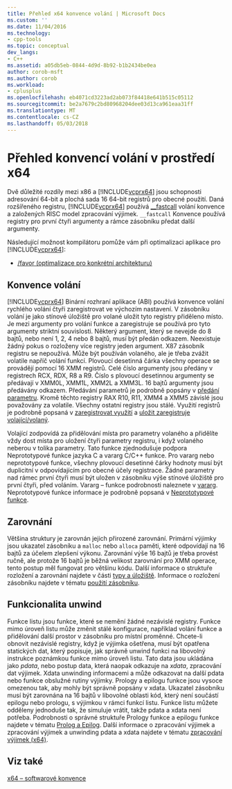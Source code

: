 ```yaml
---
title: Přehled x64 konvence volání | Microsoft Docs
ms.custom: ''
ms.date: 11/04/2016
ms.technology:
- cpp-tools
ms.topic: conceptual
dev_langs:
- C++
ms.assetid: a05db5eb-0844-4d9d-8b92-b1b2434be0ea
author: corob-msft
ms.author: corob
ms.workload:
- cplusplus
ms.openlocfilehash: eb4071cd3223ad2ab073f84418e641b515c05112
ms.sourcegitcommit: be2a7679c2bd80968204dee03d13ca961eaa31ff
ms.translationtype: MT
ms.contentlocale: cs-CZ
ms.lasthandoff: 05/03/2018
---
```

# <a name="overview-of-x64-calling-conventions"></a>Přehled konvencí volání v prostředí x64
Dvě důležité rozdíly mezi x86 a [!INCLUDE[vcprx64](../assembler/inline/includes/vcprx64_md.md)] jsou schopnosti adresování 64-bit a plochá sada 16 64-bit registrů pro obecné použití. Daná rozšířeného registru, [!INCLUDE[vcprx64](../assembler/inline/includes/vcprx64_md.md)] používá [__fastcall](../cpp/fastcall.md) volání konvence a založených RISC model zpracování výjimek. `__fastcall` Konvence používá registry pro první čtyři argumenty a rámce zásobníku předat další argumenty.  
  
 Následující možnost kompilátoru pomůže vám při optimalizaci aplikace pro [!INCLUDE[vcprx64](../assembler/inline/includes/vcprx64_md.md)]:  
  
-   [/favor (optimalizace pro konkrétní architekturu)](../build/reference/favor-optimize-for-architecture-specifics.md)  
  
## <a name="calling-convention"></a>Konvence volání  
 [!INCLUDE[vcprx64](../assembler/inline/includes/vcprx64_md.md)] Binární rozhraní aplikace (ABI) používá konvence volání rychlého volání čtyři zaregistrovat ve výchozím nastavení. V zásobníku volání je jako stínové úložiště pro volané uložit tyto registry přiděleno místo. Je mezi argumenty pro volání funkce a zaregistruje se používá pro tyto argumenty striktní souvislosti. Některý argument, který se nevejde do 8 bajtů, nebo není 1, 2, 4 nebo 8 bajtů, musí být předán odkazem. Neexistuje žádný pokus o rozloženy více registry jeden argument. X87 zásobník registru se nepoužívá. Může být používán volaného, ale je třeba zvážit volatile napříč volání funkcí. Plovoucí desetinná čárka všechny operace se provádějí pomocí 16 XMM registrů. Celé číslo argumenty jsou předány v registrech RCX, RDX, R8 a R9. Číslo s plovoucí desetinnou argumenty se předávají v XMM0L, XMM1L, XMM2L a XMM3L. 16 bajtů argumenty jsou předávány odkazem. Předávání parametrů je podrobně popsány v [předání parametru](../build/parameter-passing.md). Kromě těchto registry RAX R10, R11, XMM4 a XMM5 závislé jsou považovány za volatile. Všechny ostatní registry jsou stálé. Využití registrů je podrobně popsaná v [zaregistrovat využití](../build/register-usage.md) a [uložit zaregistruje volající/volaný](../build/caller-callee-saved-registers.md).  
  
 Volající zodpovídá za přidělování místa pro parametry volaného a přidělíte vždy dost místa pro uložení čtyři parametry registru, i když volaného neberou v tolika parametry. Tato funkce zjednodušuje podpora Neprototypové funkce jazyka C a vararg C/C++ funkce. Pro vararg nebo neprototypové funkce, všechny plovoucí desetinné čárky hodnoty musí být duplicitní v odpovídajícím pro obecné účely registrace. Žádné parametry nad rámec první čtyři musí být uložen v zásobníku výše stínové úložiště pro první čtyři, před voláním. Vararg – funkce podrobnosti naleznete v [vararg](../build/varargs.md). Neprototypové funkce informace je podrobně popsaná v [Neprototypové funkce](../build/unprototyped-functions.md).  
  
## <a name="alignment"></a>Zarovnání  
 Většina struktury je zarovnán jejich přirozené zarovnání. Primární výjimky jsou ukazatel zásobníku a `malloc` nebo `alloca` paměti, které odpovídají na 16 bajtů za účelem zlepšení výkonu. Zarovnání výše 16 bajtů je třeba provést ručně, ale protože 16 bajtů je běžná velikost zarovnání pro XMM operace, tento postup měl fungovat pro většinu kódu. Další informace o struktuře rozložení a zarovnání najdete v části [typy a úložiště](../build/types-and-storage.md). Informace o rozložení zásobníku najdete v tématu [použití zásobníku](../build/stack-usage.md).  
  
## <a name="unwindability"></a>Funkcionalita unwind  
 Funkce listu jsou funkce, které se nemění žádné nezávislé registry. Funkce mimo úroveň listu může změnit stálé konfigurace, například volání funkce a přidělování další prostor v zásobníku pro místní proměnné. Chcete-li obnovit nezávislé registry, když je výjimka ošetřena, musí být opatřena statických dat, který popisuje, jak správně unwind funkci na libovolný instrukce poznámkou funkce mimo úroveň listu. Tato data jsou ukládána jako *pdata*, nebo postup data, která naopak odkazuje na *xdata*, zpracování dat výjimek. Xdata unwinding informacemi a může odkazovat na další pdata nebo funkce obslužné rutiny výjimky. Prology a epilogu funkce jsou vysoce omezenou tak, aby mohly být správně popsány v xdata. Ukazatel zásobníku musí být zarovnána na 16 bajtů v libovolné oblasti kód, který není součástí epilogu nebo prologu, s výjimkou v rámci funkcí listu. Funkce listu můžete odděleny jednoduše tak, že simuluje vrátit, takže pdata a xdata není potřeba. Podrobnosti o správné struktuře Prology funkce a epilogu funkce najdete v tématu [Prolog a Epilog](../build/prolog-and-epilog.md). Další informace o zpracování výjimek a zpracování výjimek a unwinding pdata a xdata najdete v tématu [zpracování výjimek (x64)](../build/exception-handling-x64.md).  
  
## <a name="see-also"></a>Viz také  
 [x64 – softwarové konvence](../build/x64-software-conventions.md)